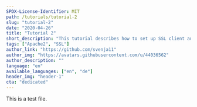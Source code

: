 ```yaml
---
SPDX-License-Identifier: MIT
path: /tutorials/tutorial-2
slug: "tutorial-2"
date: "2020-04-26"
title: "Tutorial 2"
short_description: "This tutorial describes how to set up SSL client authentication with Apache2"
tags: ["Apache2", "SSL"]
author_link: "https://github.com/svenja11"
author_img: "https://avatars.githubusercontent.com/u/44036562"
author_description: ""
language: "en"
available_languages: ["en", "de"]
header_img: "header-1"
cta: "dedicated"
---
```


This is a test file.
